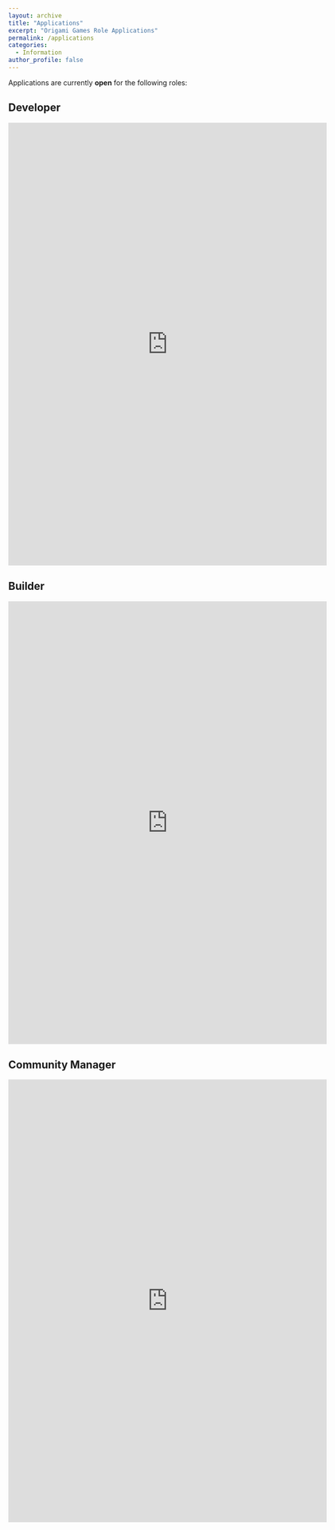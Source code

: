 ```yaml
---
layout: archive
title: "Applications"
excerpt: "Origami Games Role Applications"
permalink: /applications
categories:
  - Information
author_profile: false
---
```


Applications are currently **open** for the following roles:

## Developer
<iframe src="https://docs.google.com/forms/d/e/1FAIpQLSdPwTpdGNnQKPXVW0qdxcibTFkPzfyf6jdEuldZuz21t1NYBQ/viewform?embedded=true" width="640" height="890" frameborder="0" marginheight="0" marginwidth="0">Loading...</iframe>

## Builder
<iframe src="https://docs.google.com/forms/d/e/1FAIpQLSe5VhQq5X3eTrmCzYFVOwmXtxnyEsRq4TbwsFs3jSHDLrrZNw/viewform?embedded=true" width="640" height="890" frameborder="0" marginheight="0" marginwidth="0">Loading...</iframe>

## Community Manager
<iframe src="https://docs.google.com/forms/d/e/1FAIpQLSdleLE25m6g_RzccZfM6tiZBGgcUTNZYDga6OQRR5uUFeRQ0A/viewform?embedded=true" width="640" height="890" frameborder="0" marginheight="0" marginwidth="0">Loading...</iframe>
